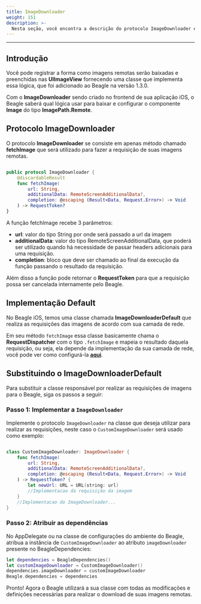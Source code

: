 ```yaml
---
title: ImageDownloader
weight: 151
description: >-
  Nesta seção, você encontra a descrição do protocolo ImageDownloader e os detalhes dos métodos que a implementa.
---
```


---

## **Introdução**

Você pode registrar a forma como imagens remotas serão baixadas e preenchidas nas **UIImageView** fornecendo uma classe que implementa essa lógica, que foi adicionado ao Beagle na versão 1.3.0.

Com o **ImageDownloader** sendo criado no frontend de sua aplicação iOS, o Beagle saberá qual lógica usar para baixar e configurar o componente **Image** do tipo **ImagePath.Remote**.

## **Protocolo ImageDownloader**

O protocolo **ImageDownloader** se consiste em apenas método chamado **fetchImage** que será utilizado para fazer a requisição de suas imagens remotas.

```swift

public protocol ImageDownloader {
    @discardableResult
    func fetchImage(
        url: String,
        additionalData: RemoteScreenAdditionalData?,
        completion: @escaping (Result<Data, Request.Error>) -> Void
    ) -> RequestToken?
}

```

A função fetchImage recebe 3 parâmetros:

- **url**: valor do tipo String por onde será passado a url da imagem
- **additionalData**: valor do tipo RemoteScreenAdditionalData, que poderá ser utilizado quando há necessidade de passar headers adicionais para uma requisição.
- **completion**: bloco que deve ser chamado ao final da execução da função passando o resultado da requisição.

Além disso a função pode retornar o **RequestToken** para que a requisição possa ser cancelada internamente pelo Beagle.

## **Implementação Default**

No Beagle iOS, temos uma classe chamada **ImageDownloaderDefault** que realiza as requisições das imagens de acordo com sua camada de rede.

Em seu método `fetchImage` essa classe basicamente chama o **RequestDispatcher** com o tipo `.fetchImage` e mapeia o resultado daquela requisição, ou seja, ela depende da implementação da sua camada de rede, você pode ver como configurá-la [**aqui**](/pt/resources/customization/beagle-for-ios/network-layer).

## **Substituindo o ImageDownloaderDefault**

Para substituir a classe responsável por realizar as requisições de imagens para o Beagle, siga os passos a seguir:

### **Passo 1: Implementar a `ImageDownloader`**

Implemente o protocolo `ImageDownloader` na classe que deseja utilizar para realizar as requisições, neste caso o `CustomImageDownloader` será usado como exemplo:

```swift

class CustomImageDownloader: ImageDownloader {
    func fetchImage(
        url: String,
        additionalData: RemoteScreenAdditionalData?,
        completion: @escaping (Result<Data, Request.Error>) -> Void
    ) -> RequestToken? {
        let newUrl: URL = URL(string: url)
        //Implementacao da requisição da imagem
    }
    //Implementacao do ImageDownloader...
}

```

### **Passo 2: Atribuir as dependências**

No AppDelegate ou na classe de configurações do ambiente do Beagle, atribua a instância de `CustomImageDownloader` ao atributo `imageDownloader` presente no BeagleDependencies:

```swift
let dependencies = BeagleDependencies()
let customImageDownloader = CustomImageDownloader()
dependencies.imageDownloader = customImageDownloader
Beagle.dependencies = dependencies
```

Pronto! Agora o Beagle utilizará a sua classe com todas as modificações e definições necessárias para realizar o download de suas imagens remotas.
